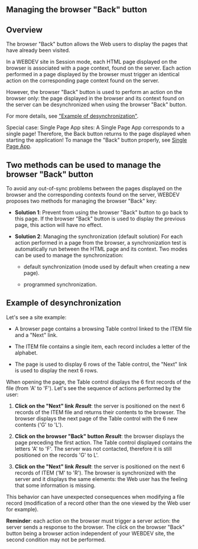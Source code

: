 


## Managing the browser "Back" button
			



<a name="NOTE1"></a>
<a name="NOTE1_1"></a>


## Overview
<a name="overview_ELTTEXTE000140"></a>
The browser "Back" button allows the Web users to display the pages that have already been visited.

In a WEBDEV site in Session mode, each HTML page displayed on the browser is associated with a page context, found on the server. Each action performed in a page displayed by the browser must trigger an identical action on the corresponding page context found on the server.

However, the browser "Back" button is used to perform an action on the browser only: the page displayed in the browser and its context found on the server can be desynchronized when using the browser "Back" button.

For more details, see ["Example of desynchronization"](#NOTE3).

Special case: Single Page App sites: A Single Page App corresponds to a single page! Therefore, the Back button returns to the page displayed when starting the application! To manage the "Back" button properly, see [Single Page App](../WDChamp/9000185.md). 

<a name="NOTE2"></a>
<a name="NOTE2_1"></a>


## Two methods can be used to manage the browser "Back" button
<a name="two_methods_can_used_manage_the_browser_back_button_ELTTEXTE000164"></a>
To avoid any out-of-sync problems between the pages displayed on the browser and the corresponding contexts found on the server, WEBDEV proposes two methods for managing the browser "Back" key:

- **Solution 1**: Prevent from using the browser "Back" button to go back to this page.
	If the browser "Back" button is used to display the previous page, this action will have no effect.
	

- **Solution 2**: Managing the synchronization (default solution)
	For each action performed in a page from the browser, a synchronization test is automatically run between the HTML page and its context.
	Two modes can be used to manage the synchronization:

	- default synchronization (mode used by default when creating a new page).

	- programmed synchronization.







<a name="NOTE3"></a>
<a name="NOTE3_1"></a>


## Example of desynchronization
<a name="example_desynchronization_ELTTEXTE000188"></a>
Let's see a site example:

- A browser page contains a browsing Table control linked to the ITEM file and a "Next" link.

- The ITEM file contains a single item, each record includes a letter of the alphabet.

- The page is used to display 6 rows of the Table control, the "Next" link is used to display the next 6 rows.




When opening the page, the Table control displays the 6 first records of the file (from 'A' to 'F'). Let's see the sequence of actions performed by the user:

1. **Click on the "Next" link**
	***Result***: the server is positioned on the next 6 records of the ITEM file and returns their contents to the browser. The browser displays the next page of the Table control with the 6 new contents ('G' to 'L').

2. **Click on the browser "Back" button**
	***Result***: the browser displays the page preceding the first action. The Table control displayed contains the letters 'A' to 'F'. The server was not contacted, therefore it is still positioned on the records 'G' to L'.

3. **Click on the "Next" link**
	***Result***: the server is positioned on the next 6 records of ITEM ('M' to 'R'). The browser is synchronized with the server and it displays the same elements: the Web user has the feeling that some information is missing.




This behavior can have unexpected consequences when modifying a file record (modification of a record other than the one viewed by the Web user for example).

**Reminder**: each action on the browser must trigger a server action: the server sends a response to the browser. The click on the browser "Back" button being a browser action independent of your WEBDEV site, the second condition may not be performed.


